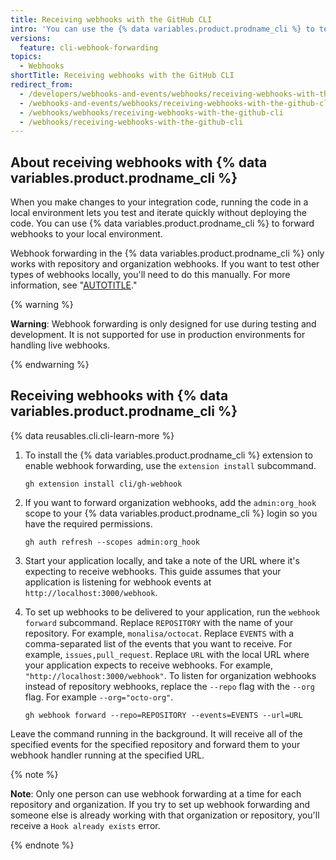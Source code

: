 ```yaml
---
title: Receiving webhooks with the GitHub CLI
intro: 'You can use the {% data variables.product.prodname_cli %} to test webhooks in your development environment without the complexity of port forwarding or third-party tools.'
versions:
  feature: cli-webhook-forwarding
topics:
  - Webhooks
shortTitle: Receiving webhooks with the GitHub CLI
redirect_from:
  - /developers/webhooks-and-events/webhooks/receiving-webhooks-with-the-github-cli
  - /webhooks-and-events/webhooks/receiving-webhooks-with-the-github-cli
  - /webhooks/webhooks/receiving-webhooks-with-the-github-cli
  - /webhooks/receiving-webhooks-with-the-github-cli
---
```

## About receiving webhooks with {% data variables.product.prodname_cli %}

When you make changes to your integration code, running the code in a local environment lets you test and iterate quickly without deploying the code. You can use {% data variables.product.prodname_cli %} to forward webhooks to your local environment.

Webhook forwarding in the {% data variables.product.prodname_cli %} only works with repository and organization webhooks. If you want to test other types of webhooks locally, you'll need to do this manually. For more information, see "[AUTOTITLE](/webhooks/testing-and-troubleshooting-webhooks/testing-webhooks)."

{% warning %}

**Warning**: Webhook forwarding is only designed for use during testing and development. It is not supported for use in production environments for handling live webhooks.

{% endwarning %}

## Receiving webhooks with {% data variables.product.prodname_cli %}

{% data reusables.cli.cli-learn-more %}

1. To install the {% data variables.product.prodname_cli %} extension to enable webhook forwarding, use the `extension install` subcommand.

   ```shell
   gh extension install cli/gh-webhook
   ```

1. If you want to forward organization webhooks, add the `admin:org_hook` scope to your {% data variables.product.prodname_cli %} login so you have the required permissions.

   ```shell
   gh auth refresh --scopes admin:org_hook
   ```

1. Start your application locally, and take a note of the URL where it's expecting to receive webhooks. This guide assumes that your application is listening for webhook events at `http://localhost:3000/webhook`.

1. To set up webhooks to be delivered to your application, run the `webhook forward` subcommand. Replace `REPOSITORY` with the name of your repository. For example, `monalisa/octocat`. Replace `EVENTS` with a comma-separated list of the events that you want to receive. For example, `issues,pull_request`. Replace `URL` with the local URL where your application expects to receive webhooks. For example, `"http://localhost:3000/webhook"`.  To listen for organization webhooks instead of repository webhooks, replace the `--repo` flag with the `--org` flag. For example `--org="octo-org"`.

   ```shell
   gh webhook forward --repo=REPOSITORY --events=EVENTS --url=URL
   ```

  Leave the command running in the background. It will receive all of the specified events for the specified repository and forward them to your webhook handler running at the specified URL.

   {% note %}

   **Note**: Only one person can use webhook forwarding at a time for each repository and organization. If you try to set up webhook forwarding and someone else is already working with that organization or repository, you'll receive a `Hook already exists` error.

   {% endnote %}
